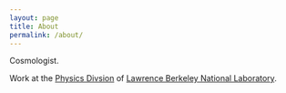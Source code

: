 ```yaml
---
layout: page
title: About
permalink: /about/
---
```


Cosmologist.

Work at the <a href="http://physics.lbl.gov">Physics Divsion</a> of <a href="http://www.lbl.gov">Lawrence Berkeley National Laboratory</a>.
